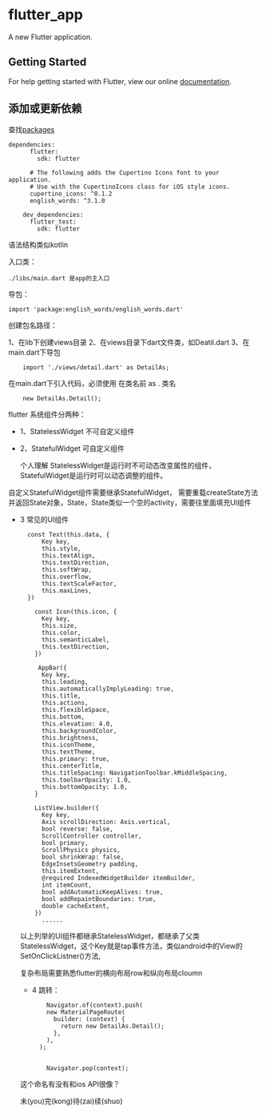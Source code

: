 # flutter_app

A new Flutter application.

## Getting Started

For help getting started with Flutter, view our online
[documentation](https://flutter.io/).


## 添加或更新依赖  
查找[packages](https://pub.dartlang.org/flutter)

	dependencies:
		  flutter:
		    sdk: flutter
		
		  # The following adds the Cupertino Icons font to your application.
		  # Use with the CupertinoIcons class for iOS style icons.
		  cupertino_icons: ^0.1.2
		  english_words: ^3.1.0
		
		dev_dependencies:
		  flutter_test:
		    sdk: flutter
		    
		    
		

语法结构类似kotlin

入口类：
	
	./libs/main.dart 是app的主入口
	
导包：

	import 'package:english_words/english_words.dart'
	
	
创建包名路径：

1、在lib下创建views目录
2、在views目录下dart文件类，如Deatil.dart	
3、在main.dart下导包	
		
		import './views/detail.dart' as DetailAs;
	
在main.dart下引入代码，必须使用 在类名前 as . 类名

		new DetailAs.Detail();
		
		



	

flutter 系统组件分两种：

- 1、StatelessWidget 不可自定义组件
- 2、StatefulWidget 可自定义组件

	个人理解 StatelessWidget是运行时不可动态改变属性的组件，StatefulWidget是运行时可以动态调整的组件。
	
自定义StatefulWidget组件需要继承StatefulWidget，
需要重载createState方法并返回State<StatefulWidget>对象，State<StatefulWidget>，State<StatefulWidget>类似一个空的activity，需要往里面填充UI组件

- 3 常见的UI组件

		const Text(this.data, {
		    Key key,
		    this.style,
		    this.textAlign,
		    this.textDirection,
		    this.softWrap,
		    this.overflow,
		    this.textScaleFactor,
		    this.maxLines,
	  	})
  
		  const Icon(this.icon, {
		    Key key,
		    this.size,
		    this.color,
		    this.semanticLabel,
		    this.textDirection,
		  })
  
		   AppBar({
		    Key key,
		    this.leading,
		    this.automaticallyImplyLeading: true,
		    this.title,
		    this.actions,
		    this.flexibleSpace,
		    this.bottom,
		    this.elevation: 4.0,
		    this.backgroundColor,
		    this.brightness,
		    this.iconTheme,
		    this.textTheme,
		    this.primary: true,
		    this.centerTitle,
		    this.titleSpacing: NavigationToolbar.kMiddleSpacing,
		    this.toolbarOpacity: 1.0,
		    this.bottomOpacity: 1.0,
		  }
  
		  ListView.builder({
		    Key key,
		    Axis scrollDirection: Axis.vertical,
		    bool reverse: false,
		    ScrollController controller,
		    bool primary,
		    ScrollPhysics physics,
		    bool shrinkWrap: false,
		    EdgeInsetsGeometry padding,
		    this.itemExtent,
		    @required IndexedWidgetBuilder itemBuilder,
		    int itemCount,
		    bool addAutomaticKeepAlives: true,
		    bool addRepaintBoundaries: true,
		    double cacheExtent,
		  })
			......
			
	以上列举的UI组件都继承StatelessWidget，都继承了父类StatelessWidget，这个Key就是tap事件方法，类似android中的View的SetOnClickListner()方法,
	
	复杂布局需要熟悉flutter的横向布局row和纵向布局cloumn
	
	
	- 4 跳转：
	
			  Navigator.of(context).push(
		      new MaterialPageRoute(
		        builder: (context) {
		          return new DetailAs.Detail();
		        },
		      ),
		    );


			  Navigator.pop(context);
			  
	
	这个命名有没有和ios API很像？
	
	
	
	未(you)完(kong)待(zai)续(shuo)
	
	




	

